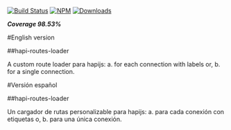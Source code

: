 [![Build Status](https://travis-ci.org/davidenq/hapi-routes-loader.svg?branch=master)](https://travis-ci.org/davidenq/hapi-routes-loader)
[![NPM](https://img.shields.io/npm/v/hapi-routes-loader.svg)](https://www.npmjs.com/package/hapi-routes-loader)
[![Downloads](https://img.shields.io/npm/dm/hapi-routes-loader.svg)](http://npm-stat.com/charts.html?package=hapi-routes-loader)

**_Coverage 98.53%_**

#English version

##hapi-routes-loader

A custom route loader para hapijs:
 a. for each connection with labels or,
 b. for a single connection.
 
 #Versión español
 
 ##hapi-routes-loader
 
 Un cargador de rutas personalizable para hapijs:
   a. para cada conexión con etiquetas o,
   b. para una única conexión.